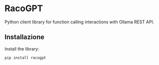 # RacoGPT

Python client library for function calling interactions with Ollama REST API.

## Installazione

Install the library:

```bash
pip install racogpt